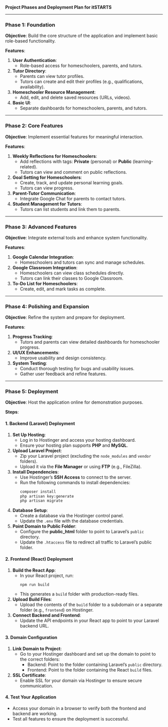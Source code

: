 **Project Phases and Deployment Plan for itSTARTS**

---

### **Phase 1: Foundation**
**Objective**: Build the core structure of the application and implement basic role-based functionality.

**Features**:
1. **User Authentication**:
   - Role-based access for homeschoolers, parents, and tutors.
2. **Tutor Directory**:
   - Parents can view tutor profiles.
   - Tutors can create and edit their profiles (e.g., qualifications, availability).
3. **Homeschooler Resource Management**:
   - Add, edit, and delete saved resources (URLs, videos).
4. **Basic UI**:
   - Separate dashboards for homeschoolers, parents, and tutors.

---

### **Phase 2: Core Features**
**Objective**: Implement essential features for meaningful interaction.

**Features**:
1. **Weekly Reflections for Homeschoolers**:
   - Add reflections with tags: **Private** (personal) or **Public** (learning-related).
   - Tutors can view and comment on public reflections.
2. **Goal Setting for Homeschoolers**:
   - Create, track, and update personal learning goals.
   - Tutors can view progress.
3. **Parent-Tutor Communication**:
   - Integrate Google Chat for parents to contact tutors.
4. **Student Management for Tutors**:
   - Tutors can list students and link them to parents.

---

### **Phase 3: Advanced Features**
**Objective**: Integrate external tools and enhance system functionality.

**Features**:
1. **Google Calendar Integration**:
   - Homeschoolers and tutors can sync and manage schedules.
2. **Google Classroom Integration**:
   - Homeschoolers can view class schedules directly.
   - Tutors can link their classes to Google Classroom.
3. **To-Do List for Homeschoolers**:
   - Create, edit, and mark tasks as complete.

---

### **Phase 4: Polishing and Expansion**
**Objective**: Refine the system and prepare for deployment.

**Features**:
1. **Progress Tracking**:
   - Tutors and parents can view detailed dashboards for homeschooler progress.
2. **UI/UX Enhancements**:
   - Improve usability and design consistency.
3. **System Testing**:
   - Conduct thorough testing for bugs and usability issues.
   - Gather user feedback and refine features.

---

### **Phase 5: Deployment**
**Objective**: Host the application online for demonstration purposes.

**Steps**:

#### **1. Backend (Laravel) Deployment**
1. **Set Up Hosting**:
   - Log in to Hostinger and access your hosting dashboard.
   - Ensure your hosting plan supports **PHP** and **MySQL**.
2. **Upload Laravel Project**:
   - Zip your Laravel project (excluding the `node_modules` and `vendor` folders).
   - Upload it via the **File Manager** or using **FTP** (e.g., FileZilla).
3. **Install Dependencies**:
   - Use Hostinger’s **SSH Access** to connect to the server.
   - Run the following commands to install dependencies:
     ```bash
     composer install
     php artisan key:generate
     php artisan migrate
     ```
4. **Database Setup**:
   - Create a database via the Hostinger control panel.
   - Update the `.env` file with the database credentials.
5. **Point Domain to Public Folder**:
   - Configure the **public_html** folder to point to Laravel’s `public` directory.
   - Update the `.htaccess` file to redirect all traffic to Laravel’s public folder.

#### **2. Frontend (React) Deployment**
1. **Build the React App**:
   - In your React project, run:
     ```bash
     npm run build
     ```
   - This generates a `build` folder with production-ready files.
2. **Upload Build Files**:
   - Upload the contents of the `build` folder to a subdomain or a separate folder (e.g., `frontend`) on Hostinger.
3. **Connect Backend and Frontend**:
   - Update the API endpoints in your React app to point to your Laravel backend URL.

#### **3. Domain Configuration**
1. **Link Domain to Project**:
   - Go to your Hostinger dashboard and set up the domain to point to the correct folders:
     - Backend: Point to the folder containing Laravel’s `public` directory.
     - Frontend: Point to the folder containing the React `build` files.
2. **SSL Certificate**:
   - Enable SSL for your domain via Hostinger to ensure secure communication.

#### **4. Test Your Application**
- Access your domain in a browser to verify both the frontend and backend are working.
- Test all features to ensure the deployment is successful.
